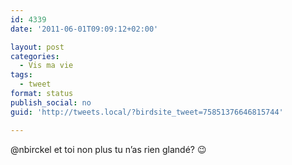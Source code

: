 ```yaml
---
id: 4339
date: '2011-06-01T09:09:12+02:00'

layout: post
categories:
  - Vis ma vie
tags:
  - tweet
format: status
publish_social: no
guid: 'http://tweets.local/?birdsite_tweet=75851376646815744'

---
```


@nbirckel et toi non plus tu n’as rien glandé? 😉
